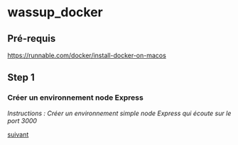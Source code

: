 # wassup_docker
## Pré-requis
https://runnable.com/docker/install-docker-on-macos

## Step 1 
### Créer un environnement node Express
*Instructions :*
*Créer un environnement simple node Express qui écoute sur le port 3000*


[suivant](https://github.com/ValentinDupetitpre/wassup_docker/tree/Step1-2-Dockerfile)
